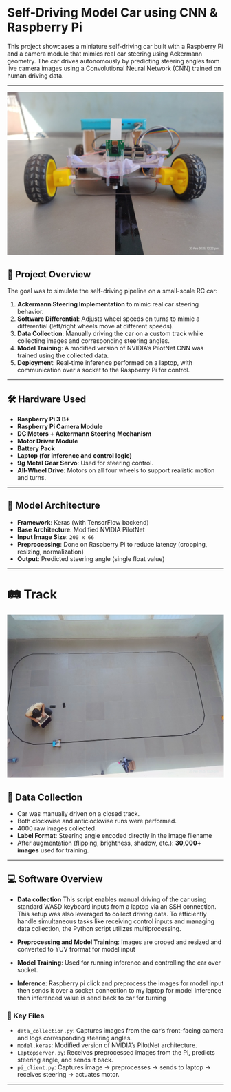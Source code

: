 # Self-Driving Model Car using CNN & Raspberry Pi

This project showcases a miniature self-driving car built with a Raspberry Pi and a camera module that mimics real car steering using Ackermann geometry. The car drives autonomously by predicting steering angles from live camera images using a Convolutional Neural Network (CNN) trained on human driving data.

---
![Model Car](Images/Car_front.jpeg)
## 📌 Project Overview

The goal was to simulate the self-driving pipeline on a small-scale RC car:

1. **Ackermann Steering Implementation** to mimic real car steering behavior.
2. **Software Differential**: Adjusts wheel speeds on turns to mimic a differential (left/right wheels move at different speeds).
2. **Data Collection**: Manually driving the car on a custom track while collecting images and corresponding steering angles.
3. **Model Training**: A modified version of NVIDIA’s PilotNet CNN was trained using the collected data.
4. **Deployment**: Real-time inference performed on a laptop, with communication over a socket to the Raspberry Pi for control.

---

## 🛠️ Hardware Used

- **Raspberry Pi 3 B+**
- **Raspberry Pi Camera Module**
- **DC Motors + Ackermann Steering Mechanism**
- **Motor Driver Module**
- **Battery Pack**
- **Laptop (for inference and control logic)**
- **9g Metal Gear Servo**: Used for steering control.
- **All-Wheel Drive**: Motors on all four wheels to support realistic motion and turns.

---

## 🧠 Model Architecture

- **Framework**: Keras (with TensorFlow backend)
- **Base Architecture**: Modified NVIDIA PilotNet
- **Input Image Size**: `200 x 66`
- **Preprocessing**: Done on Raspberry Pi to reduce latency (cropping, resizing, normalization)
- **Output**: Predicted steering angle (single float value)

---

# 🛤️ Track

![Model Car](Images/Topdown_track_image.jpeg)

## 🧪 Data Collection

- Car was manually driven on a closed track.
- Both clockwise and anticlockwise runs were performed.
- 4000 raw images collected.
- **Label Format**: Steering angle encoded directly in the image filename
- After augmentation (flipping, brightness, shadow, etc.): **30,000+ images** used for training.

---

## 💻 Software Overview

- **Data collection** This script enables manual driving of the car using standard WASD keyboard inputs from a laptop via an SSH connection. This setup was also leveraged to collect driving data. To efficiently handle simultaneous tasks like receiving control inputs and managing data collection, the Python script utilizes multiprocessing.

- **Preprocessing and Model Training**: Images are croped and resized and converted to YUV frormat for model input

- **Model Training**: Used for running inference and controlling the car over socket.

- **Inference**: Raspberry pi click and preprocess the images for model input then sends it over a socket connection to my laptop for model inference then inferenced value is send back to car for turning

### 📂 Key Files

- `data_collection.py`: Captures images from the car’s front-facing camera and logs corresponding steering angles.
- `model.keras`: Modified version of NVIDIA’s PilotNet architecture.
- `Laptopserver.py`: Receives preprocessed images from the Pi, predicts steering angle, and sends it back.
- `pi_client.py`: Captures image → preprocesses → sends to laptop → receives steering → actuates motor.

---

<!-- ## 🧪 Data Collection

- Car was manually driven on a closed track.
- Both clockwise and anticlockwise runs were performed.
- **4000 raw images** collected.
- After augmentation (flipping, brightness, shadow, etc.): **30,000+ images** used for training.
- **Image Naming Format**:

Example file naming:  
```bash
image_00325_steer_-0.23.jpg -->